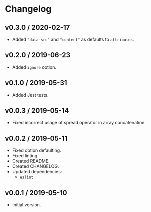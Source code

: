 # Changelog

## v0.3.0 / 2020-02-17

- Added `"data-src"` and `"content"` as defaults to `attributes`.

## v0.2.0 / 2019-06-23

- Added `ignore` option.

## v0.1.0 / 2019-05-31

- Added Jest tests.

## v0.0.3 / 2019-05-14

- Fixed incorrect usage of spread operator in array concatenation.

## v0.0.2 / 2019-05-11

- Fixed option defaulting.
- Fixed linting.
- Created README.
- Created CHANGELOG.
- Updated dependencies:
  - `eslint`

## v0.0.1 / 2019-05-10

- Initial version.
